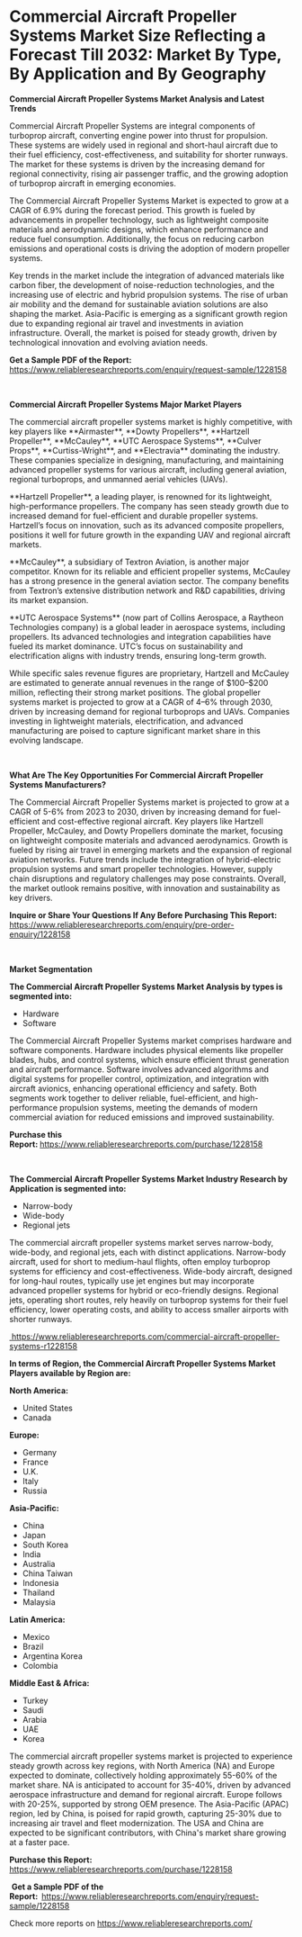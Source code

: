 <p><h1>Commercial Aircraft Propeller Systems Market Size Reflecting a Forecast Till 2032: Market By Type, By Application and By Geography</h1></p><p><strong>Commercial Aircraft Propeller Systems Market Analysis and Latest Trends</strong></p>
<p><p>Commercial Aircraft Propeller Systems are integral components of turboprop aircraft, converting engine power into thrust for propulsion. These systems are widely used in regional and short-haul aircraft due to their fuel efficiency, cost-effectiveness, and suitability for shorter runways. The market for these systems is driven by the increasing demand for regional connectivity, rising air passenger traffic, and the growing adoption of turboprop aircraft in emerging economies.</p><p>The Commercial Aircraft Propeller Systems Market is expected to grow at a CAGR of 6.9% during the forecast period. This growth is fueled by advancements in propeller technology, such as lightweight composite materials and aerodynamic designs, which enhance performance and reduce fuel consumption. Additionally, the focus on reducing carbon emissions and operational costs is driving the adoption of modern propeller systems.</p><p>Key trends in the market include the integration of advanced materials like carbon fiber, the development of noise-reduction technologies, and the increasing use of electric and hybrid propulsion systems. The rise of urban air mobility and the demand for sustainable aviation solutions are also shaping the market. Asia-Pacific is emerging as a significant growth region due to expanding regional air travel and investments in aviation infrastructure. Overall, the market is poised for steady growth, driven by technological innovation and evolving aviation needs.</p></p>
<p><strong>Get a Sample PDF of the Report:&nbsp;</strong> <a href="https://www.reliableresearchreports.com/enquiry/request-sample/1228158?utm_campaign=2030&utm_medium=2&utm_source=Github&utm_content=ia&utm_term=22012025&utm_id=commercial-aircraft-propeller-systems">https://www.reliableresearchreports.com/enquiry/request-sample/1228158</a></p>
<p>&nbsp;</p>
<p><strong>Commercial Aircraft Propeller Systems Major Market Players</strong></p>
<p><p>The commercial aircraft propeller systems market is highly competitive, with key players like **Airmaster**, **Dowty Propellers**, **Hartzell Propeller**, **McCauley**, **UTC Aerospace Systems**, **Culver Props**, **Curtiss-Wright**, and **Electravia** dominating the industry. These companies specialize in designing, manufacturing, and maintaining advanced propeller systems for various aircraft, including general aviation, regional turboprops, and unmanned aerial vehicles (UAVs).</p><p>**Hartzell Propeller**, a leading player, is renowned for its lightweight, high-performance propellers. The company has seen steady growth due to increased demand for fuel-efficient and durable propeller systems. Hartzell’s focus on innovation, such as its advanced composite propellers, positions it well for future growth in the expanding UAV and regional aircraft markets.</p><p>**McCauley**, a subsidiary of Textron Aviation, is another major competitor. Known for its reliable and efficient propeller systems, McCauley has a strong presence in the general aviation sector. The company benefits from Textron’s extensive distribution network and R&D capabilities, driving its market expansion.</p><p>**UTC Aerospace Systems** (now part of Collins Aerospace, a Raytheon Technologies company) is a global leader in aerospace systems, including propellers. Its advanced technologies and integration capabilities have fueled its market dominance. UTC’s focus on sustainability and electrification aligns with industry trends, ensuring long-term growth.</p><p>While specific sales revenue figures are proprietary, Hartzell and McCauley are estimated to generate annual revenues in the range of $100–$200 million, reflecting their strong market positions. The global propeller systems market is projected to grow at a CAGR of 4–6% through 2030, driven by increasing demand for regional turboprops and UAVs. Companies investing in lightweight materials, electrification, and advanced manufacturing are poised to capture significant market share in this evolving landscape.</p></p>
<p>&nbsp;</p>
<p><strong>What Are The Key Opportunities For Commercial Aircraft Propeller Systems Manufacturers?</strong></p>
<p><p>The Commercial Aircraft Propeller Systems market is projected to grow at a CAGR of 5-6% from 2023 to 2030, driven by increasing demand for fuel-efficient and cost-effective regional aircraft. Key players like Hartzell Propeller, McCauley, and Dowty Propellers dominate the market, focusing on lightweight composite materials and advanced aerodynamics. Growth is fueled by rising air travel in emerging markets and the expansion of regional aviation networks. Future trends include the integration of hybrid-electric propulsion systems and smart propeller technologies. However, supply chain disruptions and regulatory challenges may pose constraints. Overall, the market outlook remains positive, with innovation and sustainability as key drivers.</p></p>
<p><strong>Inquire or Share Your Questions If Any Before Purchasing This Report:</strong> <a href="https://www.reliableresearchreports.com/enquiry/pre-order-enquiry/1228158?utm_campaign=2030&utm_medium=2&utm_source=Github&utm_content=ia&utm_term=22012025&utm_id=commercial-aircraft-propeller-systems">https://www.reliableresearchreports.com/enquiry/pre-order-enquiry/1228158</a></p>
<p>&nbsp;</p>
<p><strong>Market Segmentation</strong></p>
<p><strong>The Commercial Aircraft Propeller Systems Market Analysis by types is segmented into:</strong></p>
<p><ul><li>Hardware</li><li>Software</li></ul></p>
<p><p>The Commercial Aircraft Propeller Systems market comprises hardware and software components. Hardware includes physical elements like propeller blades, hubs, and control systems, which ensure efficient thrust generation and aircraft performance. Software involves advanced algorithms and digital systems for propeller control, optimization, and integration with aircraft avionics, enhancing operational efficiency and safety. Both segments work together to deliver reliable, fuel-efficient, and high-performance propulsion systems, meeting the demands of modern commercial aviation for reduced emissions and improved sustainability.</p></p>
<p><strong>Purchase this Report:&nbsp;</strong><a href="https://www.reliableresearchreports.com/purchase/1228158?utm_campaign=2030&utm_medium=2&utm_source=Github&utm_content=ia&utm_term=22012025&utm_id=commercial-aircraft-propeller-systems">https://www.reliableresearchreports.com/purchase/1228158</a></p>
<p>&nbsp;</p>
<p><strong>The Commercial Aircraft Propeller Systems Market Industry Research by Application is segmented into:</strong></p>
<p><ul><li>Narrow-body</li><li>Wide-body</li><li>Regional jets</li></ul></p>
<p><p>The commercial aircraft propeller systems market serves narrow-body, wide-body, and regional jets, each with distinct applications. Narrow-body aircraft, used for short to medium-haul flights, often employ turboprop systems for efficiency and cost-effectiveness. Wide-body aircraft, designed for long-haul routes, typically use jet engines but may incorporate advanced propeller systems for hybrid or eco-friendly designs. Regional jets, operating short routes, rely heavily on turboprop systems for their fuel efficiency, lower operating costs, and ability to access smaller airports with shorter runways.</p></p>
<p><a href="https://www.reliableresearchreports.com/commercial-aircraft-propeller-systems-r1228158?utm_campaign=2030&utm_medium=2&utm_source=Github&utm_content=ia&utm_term=22012025&utm_id=commercial-aircraft-propeller-systems">&nbsp;https://www.reliableresearchreports.com/commercial-aircraft-propeller-systems-r1228158</a></p>
<p><strong>In terms of Region, the Commercial Aircraft Propeller Systems Market Players available by Region are:</strong></p>
<p>
    <p> <strong> North America: </strong>
        <ul>
            <li>United States</li>
            <li>Canada</li>
        </ul>
        </p> 
    <p> <strong> Europe: </strong>
        <ul>
            <li>Germany</li>
            <li>France</li>
            <li>U.K.</li>
            <li>Italy</li>
            <li>Russia</li>
        </ul>
        </p> 
    <p> <strong> Asia-Pacific: </strong>
        <ul>
            <li>China</li>
            <li>Japan</li>
            <li>South Korea</li>
            <li>India</li>
            <li>Australia</li>
            <li>China Taiwan</li>
            <li>Indonesia</li>
            <li>Thailand</li>
            <li>Malaysia</li>
        </ul>
        </p> 
    <p> <strong> Latin America: </strong>
        <ul>
            <li>Mexico</li>
            <li>Brazil</li>
            <li>Argentina Korea</li>
            <li>Colombia</li>
        </ul>
        </p> 
    <p> <strong> Middle East & Africa: </strong>
        <ul>
            <li>Turkey</li>
            <li>Saudi</li>
            <li>Arabia</li>
            <li>UAE</li>
            <li>Korea</li>
        </ul>
    </p>
    </p>
<p><p>The commercial aircraft propeller systems market is projected to experience steady growth across key regions, with North America (NA) and Europe expected to dominate, collectively holding approximately 55-60% of the market share. NA is anticipated to account for 35-40%, driven by advanced aerospace infrastructure and demand for regional aircraft. Europe follows with 20-25%, supported by strong OEM presence. The Asia-Pacific (APAC) region, led by China, is poised for rapid growth, capturing 25-30% due to increasing air travel and fleet modernization. The USA and China are expected to be significant contributors, with China's market share growing at a faster pace.</p></p>
<p><strong>Purchase this Report: </strong><a href="https://www.reliableresearchreports.com/purchase/1228158?utm_campaign=2030&utm_medium=2&utm_source=Github&utm_content=ia&utm_term=22012025&utm_id=commercial-aircraft-propeller-systems">https://www.reliableresearchreports.com/purchase/1228158</a></p>
<p>&nbsp;<strong>Get a Sample PDF of the Report:&nbsp;&nbsp;</strong><a href="https://www.reliableresearchreports.com/enquiry/request-sample/1228158?utm_campaign=2030&utm_medium=2&utm_source=Github&utm_content=ia&utm_term=22012025&utm_id=commercial-aircraft-propeller-systems">https://www.reliableresearchreports.com/enquiry/request-sample/1228158</a></p>
<p><strong></strong></p>
<p>Check more reports on <a href="https://www.reliableresearchreports.com/?utm_campaign=2030&utm_medium=2&utm_source=Github&utm_content=ia&utm_term=22012025&utm_id=commercial-aircraft-propeller-systems">https://www.reliableresearchreports.com/</a></p>